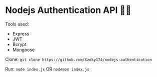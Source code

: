 # Nodejs Authentication API 🚀🌑

Tools used:

- Express
- JWT
- Bcrypt
- Mongoose

Clone: `git clone https://github.com/Xzoky174/nodejs-authentication`

Run: `node index.js` OR `nodemon index.js`
